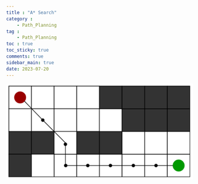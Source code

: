 ```yaml
---
title : "A* Search"
category :
    - Path_Planning
tag :
    - Path_Planning
toc : true
toc_sticky: true
comments: true
sidebar_main: true
date: 2023-07-20
---
```


![Astar](/images/2023-07-20-AStar/Astar.png)



